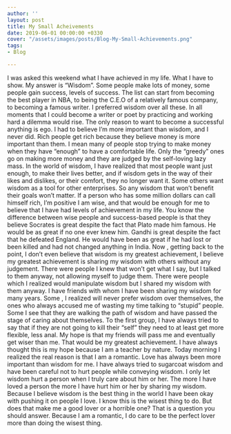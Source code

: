 ```yaml
---
author: ''
layout: post
title: My Small Acheivements
date: 2019-06-01 00:00:00 +0330
cover: "/assets/images/posts/Blog-My-Small-Achievements.png"
tags:
- Blog

---
```


I was asked this weekend what I have achieved in my life.
 What I have to show. My answer is “Wisdom”. Some people make lots of money, some people gain success, levels of success. The list can start from becoming the best player in NBA, to being the C.E.O of a relatively famous company, to becoming a famous writer. I preferred wisdom over all these. In all moments that I could become a writer or poet by practicing and working hard a dilemma would rise. The only reason to want to become a successful anything is ego. I had to believe I’m more important than wisdom, and I never did. Rich people get rich because they believe money is more important than them. I mean many of people stop trying to make money when they have “enough” to have a comfortable life. Only the “greedy” ones go on making more money and they are judged by the self-loving lazy mass. In the world of wisdom, I have realized that most people want just enough, to make their lives better, and if wisdom gets in the way of their likes and dislikes, or their comfort, they no longer want it. Some others want wisdom as a tool for other enterprises. So any wisdom that won’t benefit their goals won’t matter. If a person who has some million dollars can call himself rich, I’m positive I am wise, and that would be enough for me to believe that I have had levels of achievement in my life. You know the difference between wise people and success-based people is that they believe Socrates is great despite the fact that Plato made him famous. He would be as great if no one ever knew him. Gandhi is great despite the fact that he defeated England. He would have been as great if he had lost or been killed and had not changed anything in India. Now , getting back to the point, I don’t even believe that wisdom is my greatest achievement, I believe my greatest achievement is sharing my wisdom with others without any judgement. There were people I knew that won’t get what I say, but I talked to them anyway, not allowing myself to judge them. There were people which I realized would manipulate wisdom but I shared my wisdom with them anyway. I have friends with whom I have been sharing my wisdom for many years. Some , I realized will never prefer wisdom over themselves, the ones who always accused me of wasting my time talking to “stupid” people. Some I see that they are walking the path of wisdom and have passed the stage of caring about themselves. To the first group, I have always tried to say that if they are not going to kill their “self” they need to at least get more flexible, less anal. My hope is that my friends will pass me and eventually get wiser than me. That would be my greatest achievement. I have always thought this is my hope because I am a teacher by nature. Today morning I realized the real reason is that I am a romantic. Love has always been more important than wisdom for me. I have always tried to sugarcoat wisdom and have been careful not to hurt people while conveying wisdom. I only let wisdom hurt a person when I truly care about him or her. The more I have loved a person the more I have hurt him or her by sharing my wisdom. Because I believe wisdom is the best thing in the world I have been okay with pushing it on people I love. I know this is the wisest thing to do. But does that make me a good lover or a horrible one? That is a question you should answer. Because I am a romantic, I do care to be the perfect lover more than doing the wisest thing.